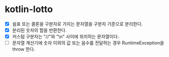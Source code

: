 # kotlin-lotto
- [x] 쉼표 또는 콜론을 구분자로 가지는 문자열을 구분자 기준으로 분리한다.
- [x] 분리된 숫자의 합을 반환한다.
- [x] 커스텀 구분자는 "//"와 "\n" 사이에 위치하는 문자열이다.
- [ ] 문자열 계산기에 숫자 이외의 값 또는 음수를 전달하는 경우 RuntimeException을 throw 한다.